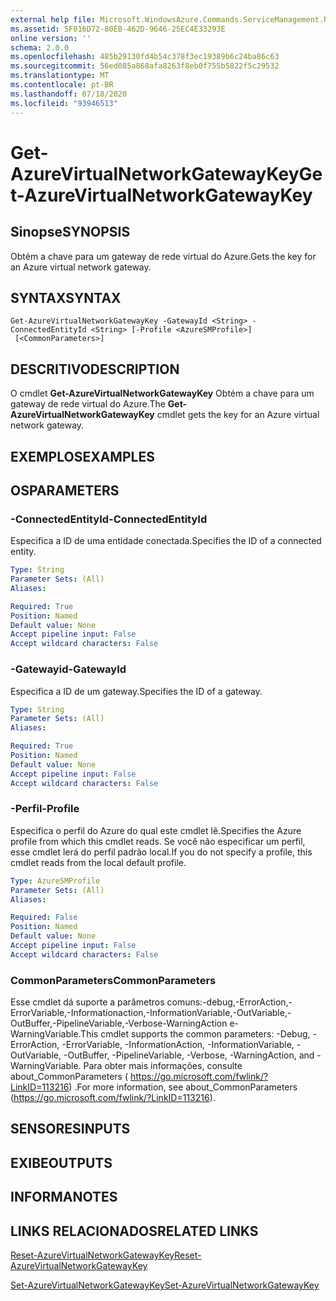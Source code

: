 ```yaml
---
external help file: Microsoft.WindowsAzure.Commands.ServiceManagement.Network.dll-Help.xml
ms.assetid: 5F016D72-80EB-462D-9646-25EC4E33293E
online version: ''
schema: 2.0.0
ms.openlocfilehash: 485b29130fd4b54c378f3ec19389b6c24ba86c63
ms.sourcegitcommit: 56ed085a868afa8263f8eb0f755b5822f5c29532
ms.translationtype: MT
ms.contentlocale: pt-BR
ms.lasthandoff: 07/18/2020
ms.locfileid: "93946513"
---
```

# <span data-ttu-id="a53c3-101">Get-AzureVirtualNetworkGatewayKey</span><span class="sxs-lookup"><span data-stu-id="a53c3-101">Get-AzureVirtualNetworkGatewayKey</span></span>

## <span data-ttu-id="a53c3-102">Sinopse</span><span class="sxs-lookup"><span data-stu-id="a53c3-102">SYNOPSIS</span></span>
<span data-ttu-id="a53c3-103">Obtém a chave para um gateway de rede virtual do Azure.</span><span class="sxs-lookup"><span data-stu-id="a53c3-103">Gets the key for an Azure virtual network gateway.</span></span>

## <span data-ttu-id="a53c3-104">SYNTAX</span><span class="sxs-lookup"><span data-stu-id="a53c3-104">SYNTAX</span></span>

```
Get-AzureVirtualNetworkGatewayKey -GatewayId <String> -ConnectedEntityId <String> [-Profile <AzureSMProfile>]
 [<CommonParameters>]
```

## <span data-ttu-id="a53c3-105">DESCRITIVO</span><span class="sxs-lookup"><span data-stu-id="a53c3-105">DESCRIPTION</span></span>
<span data-ttu-id="a53c3-106">O cmdlet **Get-AzureVirtualNetworkGatewayKey** Obtém a chave para um gateway de rede virtual do Azure.</span><span class="sxs-lookup"><span data-stu-id="a53c3-106">The **Get-AzureVirtualNetworkGatewayKey** cmdlet gets the key for an Azure virtual network gateway.</span></span>

## <span data-ttu-id="a53c3-107">EXEMPLOS</span><span class="sxs-lookup"><span data-stu-id="a53c3-107">EXAMPLES</span></span>

## <span data-ttu-id="a53c3-108">OS</span><span class="sxs-lookup"><span data-stu-id="a53c3-108">PARAMETERS</span></span>

### <span data-ttu-id="a53c3-109">-ConnectedEntityId</span><span class="sxs-lookup"><span data-stu-id="a53c3-109">-ConnectedEntityId</span></span>
<span data-ttu-id="a53c3-110">Especifica a ID de uma entidade conectada.</span><span class="sxs-lookup"><span data-stu-id="a53c3-110">Specifies the ID of a connected entity.</span></span>

```yaml
Type: String
Parameter Sets: (All)
Aliases: 

Required: True
Position: Named
Default value: None
Accept pipeline input: False
Accept wildcard characters: False
```

### <span data-ttu-id="a53c3-111">-Gatewayid</span><span class="sxs-lookup"><span data-stu-id="a53c3-111">-GatewayId</span></span>
<span data-ttu-id="a53c3-112">Especifica a ID de um gateway.</span><span class="sxs-lookup"><span data-stu-id="a53c3-112">Specifies the ID of a gateway.</span></span>

```yaml
Type: String
Parameter Sets: (All)
Aliases: 

Required: True
Position: Named
Default value: None
Accept pipeline input: False
Accept wildcard characters: False
```

### <span data-ttu-id="a53c3-113">-Perfil</span><span class="sxs-lookup"><span data-stu-id="a53c3-113">-Profile</span></span>
<span data-ttu-id="a53c3-114">Especifica o perfil do Azure do qual este cmdlet lê.</span><span class="sxs-lookup"><span data-stu-id="a53c3-114">Specifies the Azure profile from which this cmdlet reads.</span></span> <span data-ttu-id="a53c3-115">Se você não especificar um perfil, esse cmdlet lerá do perfil padrão local.</span><span class="sxs-lookup"><span data-stu-id="a53c3-115">If you do not specify a profile, this cmdlet reads from the local default profile.</span></span>

```yaml
Type: AzureSMProfile
Parameter Sets: (All)
Aliases: 

Required: False
Position: Named
Default value: None
Accept pipeline input: False
Accept wildcard characters: False
```

### <span data-ttu-id="a53c3-116">CommonParameters</span><span class="sxs-lookup"><span data-stu-id="a53c3-116">CommonParameters</span></span>
<span data-ttu-id="a53c3-117">Esse cmdlet dá suporte a parâmetros comuns:-debug,-ErrorAction,-ErrorVariable,-Informationaction,-InformationVariable,-OutVariable,-OutBuffer,-PipelineVariable,-Verbose-WarningAction e-WarningVariable.</span><span class="sxs-lookup"><span data-stu-id="a53c3-117">This cmdlet supports the common parameters: -Debug, -ErrorAction, -ErrorVariable, -InformationAction, -InformationVariable, -OutVariable, -OutBuffer, -PipelineVariable, -Verbose, -WarningAction, and -WarningVariable.</span></span> <span data-ttu-id="a53c3-118">Para obter mais informações, consulte about_CommonParameters ( https://go.microsoft.com/fwlink/?LinkID=113216) .</span><span class="sxs-lookup"><span data-stu-id="a53c3-118">For more information, see about_CommonParameters (https://go.microsoft.com/fwlink/?LinkID=113216).</span></span>

## <span data-ttu-id="a53c3-119">SENSORES</span><span class="sxs-lookup"><span data-stu-id="a53c3-119">INPUTS</span></span>

## <span data-ttu-id="a53c3-120">EXIBE</span><span class="sxs-lookup"><span data-stu-id="a53c3-120">OUTPUTS</span></span>

## <span data-ttu-id="a53c3-121">INFORMA</span><span class="sxs-lookup"><span data-stu-id="a53c3-121">NOTES</span></span>

## <span data-ttu-id="a53c3-122">LINKS RELACIONADOS</span><span class="sxs-lookup"><span data-stu-id="a53c3-122">RELATED LINKS</span></span>

[<span data-ttu-id="a53c3-123">Reset-AzureVirtualNetworkGatewayKey</span><span class="sxs-lookup"><span data-stu-id="a53c3-123">Reset-AzureVirtualNetworkGatewayKey</span></span>](./Reset-AzureVirtualNetworkGatewayKey.md)

[<span data-ttu-id="a53c3-124">Set-AzureVirtualNetworkGatewayKey</span><span class="sxs-lookup"><span data-stu-id="a53c3-124">Set-AzureVirtualNetworkGatewayKey</span></span>](./Set-AzureVirtualNetworkGatewayKey.md)


